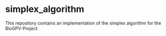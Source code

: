 # simplex_algorithm
This repository contains an implementation of the simplex algorithm for the BloGPV-Project
